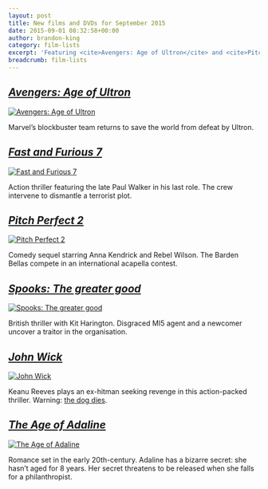 ```yaml
---
layout: post
title: New films and DVDs for September 2015
date: 2015-09-01 08:32:58+00:00
author: brandon-king
category: film-lists
excerpt: 'Featuring <cite>Avengers: Age of Ultron</cite> and <cite>Pitch Perfect 2</cite>.'
breadcrumb: film-lists
---
```

## [<cite>Avengers: Age of Ultron</cite>](https://suffolk.spydus.co.uk/cgi-bin/spydus.exe/ENQ/OPAC/BIBENQ/29131047?QRY=CTIBIB%3C%20IRN(50449883)&QRYTEXT=Avengers%3A%20Age%20of%20Ultron%20%5Bvideorecording%5D)

[![Avengers: Age of Ultron](http://suffolklibraries.co.uk/wp-content/uploads/2015/08/avengersageofultron.jpg)](https://suffolk.spydus.co.uk/cgi-bin/spydus.exe/ENQ/OPAC/BIBENQ/29131047?QRY=CTIBIB%3C%20IRN(50449883)&QRYTEXT=Avengers%3A%20Age%20of%20Ultron%20%5Bvideorecording%5D)

Marvel&#8217;s blockbuster team returns to save the world from defeat by Ultron.

## [<cite>Fast and Furious 7</cite>](https://suffolk.spydus.co.uk/cgi-bin/spydus.exe/ENQ/OPAC/BIBENQ/29135001?QRY=CTIBIB%3C%20IRN(25772102)&QRYTEXT=Fast%20%26%20furious%207%20%5Bvideorecording%5D)

[![Fast and Furious 7](http://suffolklibraries.co.uk/wp-content/uploads/2015/08/fastfurious7.jpg)](https://suffolk.spydus.co.uk/cgi-bin/spydus.exe/ENQ/OPAC/BIBENQ/29135001?QRY=CTIBIB%3C%20IRN(25772102)&QRYTEXT=Fast%20%26%20furious%207%20%5Bvideorecording%5D)

Action thriller featuring the late Paul Walker in his last role. The crew intervene to dismantle a terrorist plot.

## [<cite>Pitch Perfect 2</cite>](https://suffolk.spydus.co.uk/cgi-bin/spydus.exe/ENQ/OPAC/BIBENQ/29137273?QRY=CTIBIB%3C%20IRN(51851209)&QRYTEXT=Pitch%20perfect%202%20%5Bvideorecording%5D)

[![Pitch Perfect 2](http://suffolklibraries.co.uk/wp-content/uploads/2015/08/pitchperfect2.jpg)](https://suffolk.spydus.co.uk/cgi-bin/spydus.exe/ENQ/OPAC/BIBENQ/29137273?QRY=CTIBIB%3C%20IRN(51851209)&QRYTEXT=Pitch%20perfect%202%20%5Bvideorecording%5D)

Comedy sequel starring Anna Kendrick and Rebel Wilson. The Barden Bellas compete in an international acapella contest.

## [<cite>Spooks: The greater good</cite>](https://suffolk.spydus.co.uk/cgi-bin/spydus.exe/ENQ/OPAC/BIBENQ/29139483?QRY=CTIBIB%3C%20IRN(54090693)&QRYTEXT=Spooks%3A%20The%20greater%20good%20%5Bvideorecording%5D)

[![Spooks: The greater good](http://suffolklibraries.co.uk/wp-content/uploads/2015/08/spooksgreatergood.jpg)](https://suffolk.spydus.co.uk/cgi-bin/spydus.exe/ENQ/OPAC/BIBENQ/29139483?QRY=CTIBIB%3C%20IRN(54090693)&QRYTEXT=Spooks%3A%20The%20greater%20good%20%5Bvideorecording%5D)

British thriller with Kit Harington. Disgraced MI5 agent and a newcomer uncover a traitor in the organisation.

## [<cite>John Wick</cite>](https://suffolk.spydus.co.uk/cgi-bin/spydus.exe/ENQ/OPAC/BIBENQ/29141964?QRY=CTIBIB%3C%20IRN(51336517)&QRYTEXT=John%20Wick%20%5Bvideorecording%5D)

[![John Wick](http://suffolklibraries.co.uk/wp-content/uploads/2015/08/johnwick.jpg)](https://suffolk.spydus.co.uk/cgi-bin/spydus.exe/ENQ/OPAC/BIBENQ/29141964?QRY=CTIBIB%3C%20IRN(51336517)&QRYTEXT=John%20Wick%20%5Bvideorecording%5D)

Keanu Reeves plays an ex-hitman seeking revenge in this action-packed thriller. Warning: [the dog dies](http://www.doesthedogdie.com/2911666).

## [<cite>The Age of Adaline</cite>](https://suffolk.spydus.co.uk/cgi-bin/spydus.exe/ENQ/OPAC/BIBENQ/29204585?QRY=CTIBIB%3C%20IRN(52925642)&QRYTEXT=The%20age%20of%20Adaline%20%5Bvideorecording%5D)

[![The Age of Adaline](http://suffolklibraries.co.uk/wp-content/uploads/2015/08/ageofadaline.jpg)](https://suffolk.spydus.co.uk/cgi-bin/spydus.exe/ENQ/OPAC/BIBENQ/29204585?QRY=CTIBIB%3C%20IRN(52925642)&QRYTEXT=The%20age%20of%20Adaline%20%5Bvideorecording%5D)

Romance set in the early 20th-century. Adaline has a bizarre secret: she hasn&#8217;t aged for 8 years. Her secret threatens to be released when she falls for a philanthropist.
